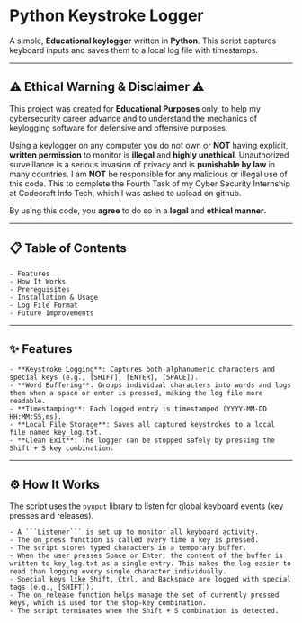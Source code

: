 # Python Keystroke Logger

A simple, **Educational keylogger** written in **Python**. This script captures keyboard inputs and saves them to a local log file with timestamps.

---

## ⚠️ Ethical Warning & Disclaimer ⚠️

This project was created for **Educational Purposes** only, to help my cybersecurity career advance and to understand the mechanics of keylogging software for defensive and offensive purposes.

Using a keylogger on any computer you do not own or **NOT** having explicit, **written permission** to monitor is **illegal** and **highly unethical**. Unauthorized surveillance is a serious invasion of privacy and is **punishable by law** in many countries. I am **NOT** be responsible for any malicious or illegal use of this code. This to complete the Fourth Task of my Cyber Security Internship at Codecraft Info Tech, which I was asked to upload on github.

By using this code, you **agree** to do so in a **legal** and **ethical manner**.

---

## 📋 Table of Contents

    - Features
    - How It Works
    - Prerequisites
    - Installation & Usage
    - Log File Format
    - Future Improvements

---

## ✨ Features

    - **Keystroke Logging**: Captures both alphanumeric characters and special keys (e.g., [SHIFT], [ENTER], [SPACE]).
    - **Word Buffering**: Groups individual characters into words and logs them when a space or enter is pressed, making the log file more readable.
    - **Timestamping**: Each logged entry is timestamped (YYYY-MM-DD HH:MM:SS,ms).
    - **Local File Storage**: Saves all captured keystrokes to a local file named key_log.txt.
    - **Clean Exit**: The logger can be stopped safely by pressing the Shift + S key combination.

---

## ⚙️ How It Works

The script uses the ```pynput``` library to listen for global keyboard events (key presses and releases).

    - A ```Listener``` is set up to monitor all keyboard activity.
    - The on_press function is called every time a key is pressed.
    - The script stores typed characters in a temporary buffer.
    - When the user presses Space or Enter, the content of the buffer is written to key_log.txt as a single entry. This makes the log easier to read than logging every single character individually.
    - Special keys like Shift, Ctrl, and Backspace are logged with special tags (e.g., [SHIFT]).
    - The on_release function helps manage the set of currently pressed keys, which is used for the stop-key combination.
    - The script terminates when the Shift + S combination is detected.
